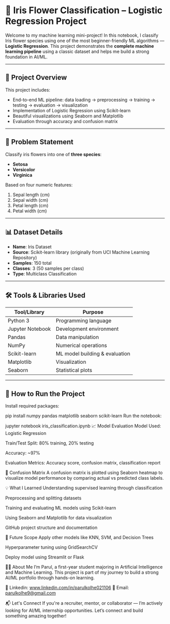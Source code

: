 # 🌸 Iris Flower Classification – Logistic Regression Project

Welcome to my machine learning mini-project! In this notebook, I classify Iris flower species using one of the most beginner-friendly ML algorithms — **Logistic Regression**. This project demonstrates the **complete machine learning pipeline** using a classic dataset and helps me build a strong foundation in AI/ML.

---

## 📁 Project Overview

This project includes:
- End-to-end ML pipeline: data loading → preprocessing → training → testing → evaluation → visualization
- Implementation of Logistic Regression using Scikit-learn
- Beautiful visualizations using Seaborn and Matplotlib
- Evaluation through accuracy and confusion matrix

---

## 🧠 Problem Statement

Classify iris flowers into one of **three species**:
- **Setosa**
- **Versicolor**
- **Virginica**

Based on four numeric features:
1. Sepal length (cm)
2. Sepal width (cm)
3. Petal length (cm)
4. Petal width (cm)

---

## 📊 Dataset Details

- **Name**: Iris Dataset
- **Source**: Scikit-learn library (originally from UCI Machine Learning Repository)
- **Samples**: 150 total
- **Classes**: 3 (50 samples per class)
- **Type**: Multiclass Classification

---

## 🛠️ Tools & Libraries Used

| Tool/Library     | Purpose                          |
|------------------|----------------------------------|
| Python 3         | Programming language             |
| Jupyter Notebook | Development environment          |
| Pandas           | Data manipulation                |
| NumPy            | Numerical operations             |
| Scikit-learn     | ML model building & evaluation   |
| Matplotlib       | Visualization                    |
| Seaborn          | Statistical plots                |

---

## 🚀 How to Run the Project


Install required packages:


pip install numpy pandas matplotlib seaborn scikit-learn
Run the notebook:


jupyter notebook iris_classification.ipynb
📈 Model Evaluation
Model Used: Logistic Regression

Train/Test Split: 80% training, 20% testing

Accuracy: ~97%

Evaluation Metrics: Accuracy score, confusion matrix, classification report

🧾 Confusion Matrix
A confusion matrix is plotted using Seaborn heatmap to visualize model performance by comparing actual vs predicted class labels.

💡 What I Learned
Understanding supervised learning through classification

Preprocessing and splitting datasets

Training and evaluating ML models using Scikit-learn

Using Seaborn and Matplotlib for data visualization

GitHub project structure and documentation

📌 Future Scope
Apply other models like KNN, SVM, and Decision Trees

Hyperparameter tuning using GridSearchCV

Deploy model using Streamlit or Flask

🙋‍♀️ About Me
I’m Parul, a first-year student majoring in Artificial Intelligence and Machine Learning.
This project is part of my journey to build a strong AI/ML portfolio through hands-on learning.

🔗 Linkedin: www.linkedin.com/in/parulkolhe021106
📧 Email: parulkolhe9@gmail.com

📬 Let's Connect
If you're a recruiter, mentor, or collaborator — I’m actively looking for AI/ML internship opportunities.
Let’s connect and build something amazing together!
